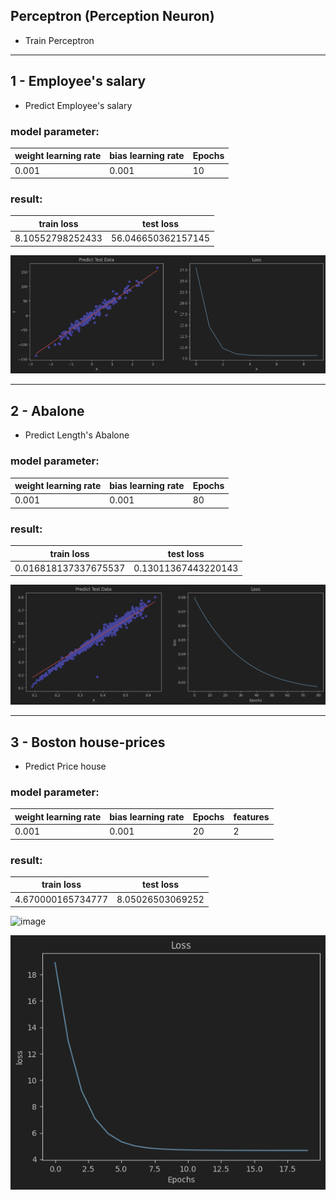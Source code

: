 ## Perceptron (Perception Neuron)

- Train Perceptron

---

## 1 - Employee's salary

- Predict Employee's salary

### model parameter:

| weight learning rate | bias learning rate | Epochs |
|----------------------|--------------------|--------|
| 0.001                | 0.001              | 10     |

### result:

| train loss       | test loss          |
|------------------|--------------------|
| 8.10552798252433 | 56.046650362157145 |

![image](1%20-%20Employee's%20salary/outputs/img.png)

---

## 2 - Abalone

- Predict Length's Abalone

### model parameter:

| weight learning rate | bias learning rate | Epochs |
|----------------------|--------------------|--------|
| 0.001                | 0.001              | 80     |

### result:

| train loss           | test loss           |
|----------------------|---------------------|
| 0.016818137337675537 | 0.13011367443220143 |

![image](2%20-%20Abalone/outputs/img.png)

---

## 3 - Boston house-prices

- Predict Price house

### model parameter:

| weight learning rate | bias learning rate | Epochs | features |
|----------------------|--------------------|--------|----------|
| 0.001                | 0.001              | 20     | 2        |

### result:

| train loss        | test loss        |
|-------------------|------------------|
| 4.670000165734777 | 8.05026503069252 |

![image](3%20-%20Boston%20house-prices/outputs/3d_regression.gif)

![image](3%20-%20Boston%20house-prices/outputs/img.png)

